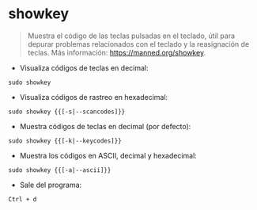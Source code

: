 # showkey

> Muestra el código de las teclas pulsadas en el teclado, útil para depurar problemas relacionados con el teclado y la reasignación de teclas.
> Más información: <https://manned.org/showkey>.

- Visualiza códigos de teclas en decimal:

`sudo showkey`

- Visualiza códigos de rastreo en hexadecimal:

`sudo showkey {{[-s|--scancodes]}}`

- Muestra códigos de teclas en decimal (por defecto):

`sudo showkey {{[-k|--keycodes]}}`

- Muestra los códigos en ASCII, decimal y hexadecimal:

`sudo showkey {{[-a|--ascii]}}`

- Sale del programa:

`Ctrl + d`
